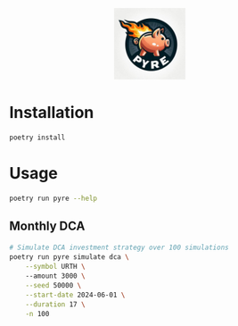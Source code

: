 <p align="center">
    <img src="./assets/logo.png" width="128px" height="128px"/>
</p>

Installation
============

```bash
poetry install
```


Usage
=====

```bash
poetry run pyre --help
```

Monthly DCA
-----------

```bash
# Simulate DCA investment strategy over 100 simulations
poetry run pyre simulate dca \
    --symbol URTH \ 
    --amount 3000 \
    --seed 50000 \
    --start-date 2024-06-01 \
    --duration 17 \
    -n 100  
```
